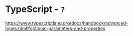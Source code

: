 # TypeScript - `?`

<https://www.typescriptlang.org/docs/handbook/advanced-types.html#optional-parameters-and-properties>
